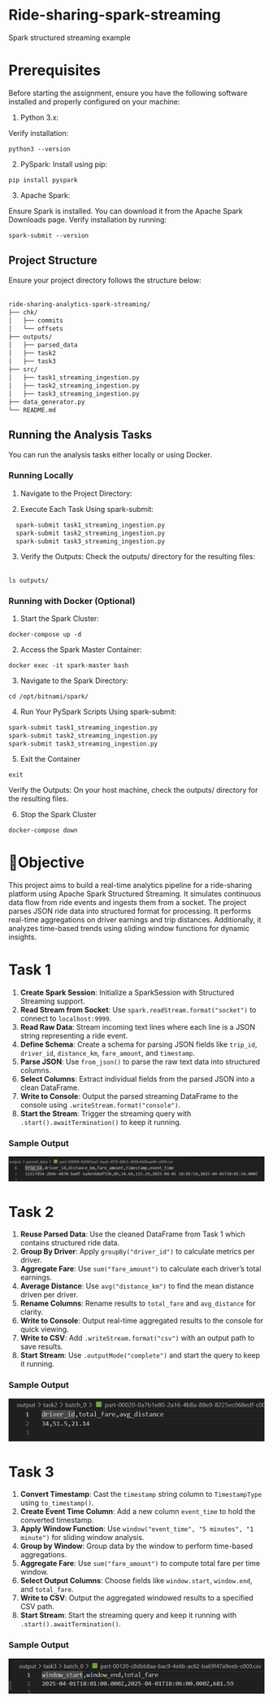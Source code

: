 # Ride-sharing-spark-streaming
Spark structured streaming example

# Prerequisites
Before starting the assignment, ensure you have the following software installed and properly configured on your machine:

1. Python 3.x:

Verify installation:

``` 
python3 --version 

```

2. PySpark:
Install using pip:
```
pip install pyspark

```

3. Apache Spark:

Ensure Spark is installed. You can download it from the Apache Spark Downloads page.
Verify installation by running:
```
spark-submit --version

```

## Project Structure
Ensure your project directory follows the structure below:
```

ride-sharing-analytics-spark-streaming/
├── chk/
│   ├── commits
│   └── offsets
├── outputs/
│   ├── parsed_data
│   ├── task2
│   ├── task3
├── src/
│   ├── task1_streaming_ingestion.py
│   ├── task2_streaming_ingestion.py
│   ├── task3_streaming_ingestion.py
├── data_generator.py
└── README.md

```

##  Running the Analysis Tasks
You can run the analysis tasks either locally or using Docker.

### Running Locally
  
1. Navigate to the Project Directory:

2. Execute Each Task Using spark-submit:
```
  spark-submit task1_streaming_ingestion.py
  spark-submit task2_streaming_ingestion.py
  spark-submit task3_streaming_ingestion.py
 ```
  
3. Verify the Outputs: Check the outputs/ directory for the resulting files:
```

ls outputs/

```

### Running with Docker (Optional)
1. Start the Spark Cluster:
```
docker-compose up -d
```
2. Access the Spark Master Container:
```
docker exec -it spark-master bash
```
3. Navigate to the Spark Directory:
```
cd /opt/bitnami/spark/
```
4. Run Your PySpark Scripts Using spark-submit:
```
spark-submit task1_streaming_ingestion.py
spark-submit task2_streaming_ingestion.py
spark-submit task3_streaming_ingestion.py

```
5. Exit the Container
```
exit
```
Verify the Outputs: On your host machine, check the outputs/ directory for the resulting files.

6. Stop the Spark Cluster
```
docker-compose down
```

# 🎯Objective

This project aims to build a real-time analytics pipeline for a ride-sharing platform using Apache Spark Structured Streaming. It simulates continuous data flow from ride events and ingests them from a socket. The project parses JSON ride data into structured format for processing. It performs real-time aggregations on driver earnings and trip distances. Additionally, it analyzes time-based trends using sliding window functions for dynamic insights.

# Task 1

1. **Create Spark Session**: Initialize a SparkSession with Structured Streaming support.  
2. **Read Stream from Socket**: Use `spark.readStream.format("socket")` to connect to `localhost:9999`.  
3. **Read Raw Data**: Stream incoming text lines where each line is a JSON string representing a ride event.  
4. **Define Schema**: Create a schema for parsing JSON fields like `trip_id`, `driver_id`, `distance_km`, `fare_amount`, and `timestamp`.  
5. **Parse JSON**: Use `from_json()` to parse the raw text data into structured columns.  
6. **Select Columns**: Extract individual fields from the parsed JSON into a clean DataFrame.  
7. **Write to Console**: Output the parsed streaming DataFrame to the console using `.writeStream.format("console")`.  
8. **Start the Stream**: Trigger the streaming query with `.start().awaitTermination()` to keep it running.


### Sample Output

![alt text](image.png)

# Task 2

1. **Reuse Parsed Data**: Use the cleaned DataFrame from Task 1 which contains structured ride data.  
2. **Group By Driver**: Apply `groupBy("driver_id")` to calculate metrics per driver.  
3. **Aggregate Fare**: Use `sum("fare_amount")` to calculate each driver’s total earnings.  
4. **Average Distance**: Use `avg("distance_km")` to find the mean distance driven per driver.  
5. **Rename Columns**: Rename results to `total_fare` and `avg_distance` for clarity.  
6. **Write to Console**: Output real-time aggregated results to the console for quick viewing.  
7. **Write to CSV**: Add `.writeStream.format("csv")` with an output path to save results.  
8. **Start Stream**: Use `.outputMode("complete")` and start the query to keep it running.

### Sample Output

![alt text](image-1.png)

# Task 3

1. **Convert Timestamp**: Cast the `timestamp` string column to `TimestampType` using `to_timestamp()`.  
2. **Create Event Time Column**: Add a new column `event_time` to hold the converted timestamp.  
3. **Apply Window Function**: Use `window("event_time", "5 minutes", "1 minute")` for sliding window analysis.  
4. **Group by Window**: Group data by the window to perform time-based aggregations.  
5. **Aggregate Fare**: Use `sum("fare_amount")` to compute total fare per time window.  
6. **Select Output Columns**: Choose fields like `window.start`, `window.end`, and `total_fare`.  
7. **Write to CSV**: Output the aggregated windowed results to a specified CSV path.  
8. **Start Stream**: Start the streaming query and keep it running with `.start().awaitTermination()`.

### Sample Output

![alt text](image-2.png)


